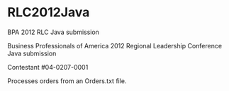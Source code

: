 # RLC2012Java
 BPA 2012 RLC Java submission

Business Professionals of America 2012 Regional Leadership Conference Java submission

Contestant #04-0207-0001

Processes orders from an Orders.txt file.
